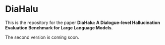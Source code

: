 # DiaHalu
This is the repository for the paper **DiaHalu: A Dialogue-level Hallucination Evaluation Benchmark for Large Language Models**.

The second version is coming soon.
